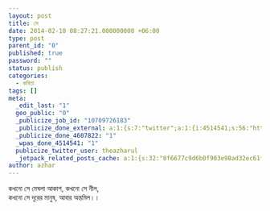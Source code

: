 ```yaml
---
layout: post
title: সে
date: 2014-02-10 08:27:21.000000000 +06:00
type: post
parent_id: "0"
published: true
password: ""
status: publish
categories:
  - কবিতা
tags: []
meta:
  _edit_last: "1"
  geo_public: "0"
  _publicize_job_id: "10709726183"
  _publicize_done_external: a:1:{s:7:"twitter";a:1:{i:4514541;s:56:"https://twitter.com/theazharul/status/923104040061423616";}}
  _publicize_done_4607822: "1"
  _wpas_done_4514541: "1"
  publicize_twitter_user: theazharul
  _jetpack_related_posts_cache: a:1:{s:32:"8f6677c9d6b0f903e98ad32ec61f8deb";a:2:{s:7:"expires";i:1643673330;s:7:"payload";a:1:{i:0;a:1:{s:2:"id";i:112;}}}}
author: azhar
---
```


কখনো সে মেঘলা আকাশ, কখনো সে নীল,  
কখনো সে দূরের মানুষ, আবার অন্তমিল।।

